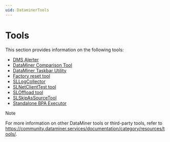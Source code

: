 ```yaml
---
uid: DataminerTools
---
```


# Tools

This section provides information on the following tools:

- [DMS Alerter](xref:DMS_Alerter)
- [DataMiner Comparison Tool](xref:DataMinerComparisonTool)
- [DataMiner Taskbar Utility](xref:DataMiner_Taskbar_Utility)
- [Factory reset tool](Factory_reset_tool)
- [SLLogCollector](xref:SLLogCollector)
- [SLNetClientTest tool](xref:SLNetClientTest_tool)
- [SLOffload tool](xref:SLOffload_tool)
- [SLSkipAsSourceTool](xref:SLSkipAsSourceTool)
- [Standalone BPA Executor](xref:Standalone_BPA_Executor)

> [!NOTE]
> For more information on other DataMiner tools or third-party tools, refer to <https://community.dataminer.services/documentation/category/resources/tools/>.
